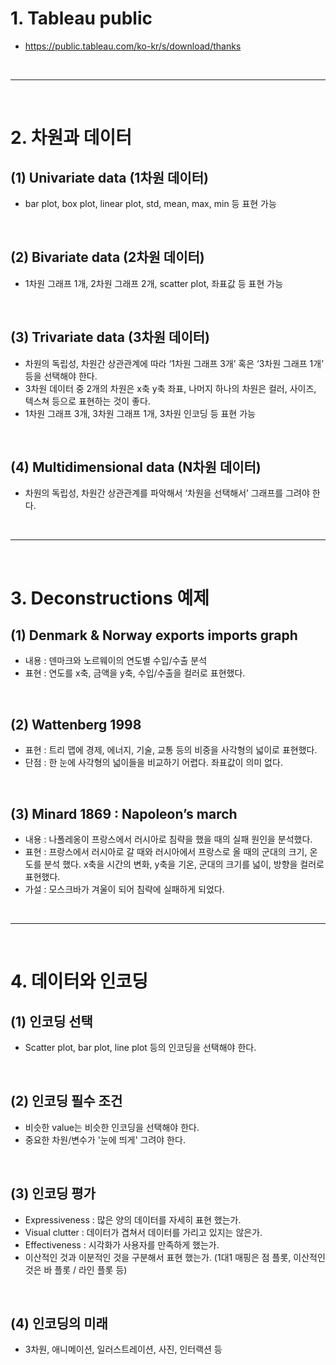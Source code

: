 # 1. Tableau public
 - https://public.tableau.com/ko-kr/s/download/thanks

<br>
<hr>
<br>

# 2. 차원과 데이터
## (1) Univariate data (1차원 데이터)
  - bar plot, box plot, linear plot, std, mean, max, min 등 표현 가능

<br>

## (2) Bivariate data (2차원 데이터)
  - 1차원 그래프 1개, 2차원 그래프 2개, scatter plot, 좌표값 등 표현 가능

<br>

## (3) Trivariate data (3차원 데이터)
  - 차원의 독립성, 차원간 상관관계에 따라 ‘1차원 그래프 3개’ 혹은 ‘3차원 그래프 1개’ 등을 선택해야 한다.
  - 3차원 데이터 중 2개의 차원은 x축 y축 좌표, 나머지 하나의 차원은 컬러, 사이즈, 텍스쳐 등으로 표현하는 것이 좋다.
  - 1차원 그래프 3개, 3차원 그래프 1개, 3차원 인코딩 등 표현 가능

<br>

## (4) Multidimensional data (N차원 데이터)
  - 차원의 독립성, 차원간 상관관계를 파악해서 ‘차원을 선택해서’ 그래프를 그려야 한다.


<br>
<hr>
<br>


# 3. Deconstructions 예제
## (1) Denmark & Norway exports imports graph
  - 내용 : 덴마크와 노르웨이의 연도별 수입/수출 분석
  - 표현 : 연도를 x축, 금액을 y축, 수입/수출을 컬러로 표현했다.

<br>

## (2) Wattenberg 1998
  - 표현 : 트리 맵에 경제, 에너지, 기술, 교통 등의 비중을 사각형의 넓이로 표현했다.
  - 단점 : 한 눈에 사각형의 넓이들을 비교하기 어렵다. 좌표값이 의미 없다.

<br>

## (3) Minard 1869 : Napoleon’s march
  - 내용 : 나폴레옹이 프랑스에서 러시아로 침략을 했을 때의 실패 원인을 분석했다.
  - 표현 : 프랑스에서 러시아로 갈 때와 러시아에서 프랑스로 올 때의 군대의 크기, 온도를 분석 했다. x축을 시간의 변화, y축을 기온, 군대의 크기를 넓이, 방향을 컬러로 표현했다.  
  - 가설 : 모스크바가 겨울이 되어 침략에 실패하게 되었다.


<br>
<hr>
<br>


# 4. 데이터와 인코딩
## (1) 인코딩 선택
  - Scatter plot, bar plot, line plot 등의 인코딩을 선택해야 한다.

<br>

## (2) 인코딩 필수 조건
  - 비슷한 value는 비슷한 인코딩을 선택해야 한다.
  - 중요한 차원/변수가 '눈에 띄게' 그려야 한다.

<br>

## (3) 인코딩 평가
  - Expressiveness : 많은 양의 데이터를 자세히 표현 했는가.
  - Visual clutter : 데이터가 겹쳐서 데이터를 가리고 있지는 않은가.
  - Effectiveness : 시각화가 사용자를 만족하게 했는가.
  - 이산적인 것과 이분적인 것을 구분해서 표현 했는가. (1대1 매핑은 점 플롯, 이산적인 것은 바 플롯 / 라인 플롯 등)

<br>


## (4) 인코딩의 미래
  - 3차원, 애니메이션, 일러스트레이션, 사진, 인터랙션 등
